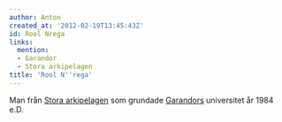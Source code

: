 ```yaml
---
author: Anton
created_at: '2012-02-19T13:45:43Z'
id: Rool Nrega
links:
  mention:
  - Garandor
  - Stora arkipelagen
title: 'Rool N''rega'
---
```


Man från [Stora arkipelagen] som grundade [Garandors] universitet år 1984 e.D.

  [Stora arkipelagen]: Stora_arkipelagen
  [Garandors]: Garandor
